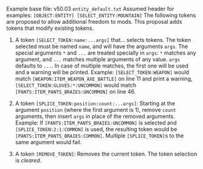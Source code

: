 Example base file: v50.03 `entity_default.txt`
Assumed header for examples: `[OBJECT:ENTITY] [SELECT_ENTITY:MOUNTAIN]`
The following tokens are proposed to allow additional freedom to mods. This proposal adds tokens that modify existing tokens.

1. A token `[SELECT_TOKEN:name:...args]` that... selects tokens. The token selected must be named `name`, and will have the arguments `args`. The special arguments `*` and `...` are treated specially in `args`: `*` matches any argument, and `...` matches multiple arguments of any value. `args` defaults to `...`. In case of multiple matches, the first one will be used and a warning will be printed. Example: `[SELECT_TOKEN:WEAPON]` would match `[WEAPON:ITEM_WEAPON_AXE_BATTLE]` on line 11 and print a warning, `[SELECT_TOKEN:GLOVES:*:UNCOMMON]` would match `[PANTS:ITEM_PANTS_BRAIES:UNCOMMON]` on line 46.

2. A token `[SPLICE_TOKEN:position:count:...args]`: Starting at the argument `position` (where the first argument is 1), remove `count` arguments, then insert `args` in place of the removed arguments. Example: If `[PANTS:ITEM_PANTS_BRAIES:UNCOMMON]` is selected and `[SPLICE_TOKEN:2:1:COMMON]` is used, the resulting token would be `[PANTS:ITEM_PANTS_BRAIES:COMMON]`. Multiple `[SPLICE_TOKEN]`s to the same argument would fail.

3. A token `[REMOVE_TOKEN]`: Removes the current token. The token selection is *cleared*.
